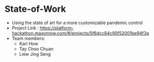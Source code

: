 # State-of-Work
- Using the state of art for a more customizable pandemic control
- Project Link : https://platform-hackathon.maxonrow.com/#/projects/5f6dcc84c95f52001be94f3a
- Team members:
  - Karl How
  - Tay Choo Chuan
  - Liew Jing Seng
